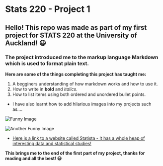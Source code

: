 # Stats 220 - Project 1

## Hello! This repo was made as part of my first project for STATS 220 at the University of Auckland! 😃

### The project introduced me to the markup language Markdown which is used to format plain text.

**Here are some of the things completing this project has taught me:**


1. A begginers understanding of how markdown works and how to use it.
2. How to write in **bold** and _italics_.
3. How to list items using both ordered and unordered bullet points.

* I have also learnt how to add hilarious images into my projects such as....

![Funny Image](https://datasciencedojo.com/wp-content/uploads/52.jpg)

![Another Funny Image](https://interviewquery-cms-images.s3-us-west-1.amazonaws.com/b3bb5ddd-d793-475d-b823-8e0eafe183f9.jpg)


* [Here is a link to a website called Statista - It has a whole heap of interesting data and statistical studies!](https://www.statista.com/statistics/264810/number-of-monthly-active-facebook-users-worldwide/)


**This brings me to the end of the first part of my project, thanks for reading and all the best! 😃**
